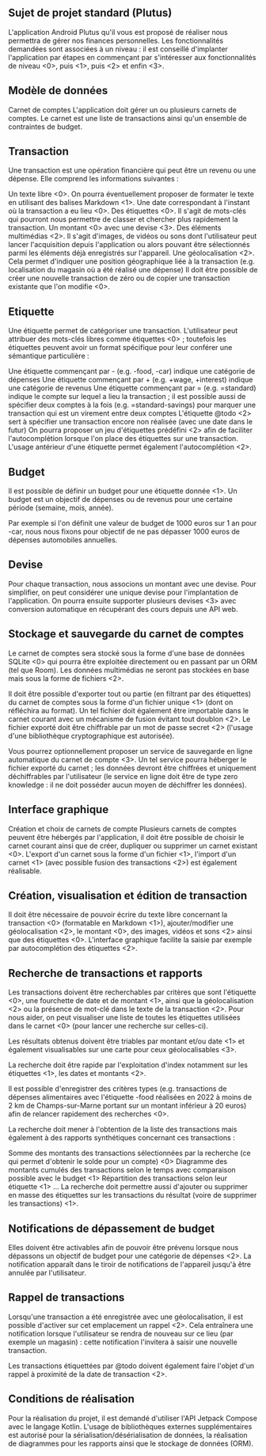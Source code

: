 ## Sujet de projet standard (Plutus)
L'application Android Plutus qu'il vous est proposé de réaliser nous permettra de gérer nos finances personnelles.
Les fonctionnalités demandées sont associées à un niveau <N> : il est conseillé d'implanter l'application par étapes en commençant par s'intéresser aux fonctionnalités de niveau <0>, puis <1>, puis <2> et enfin <3>.

## Modèle de données
Carnet de comptes
L'application doit gérer un ou plusieurs carnets de comptes. Le carnet est une liste de transactions ainsi qu'un ensemble de contraintes de budget.

## Transaction
Une transaction est une opération financière qui peut être un revenu ou une dépense. Elle comprend les informations suivantes :

Un texte libre <0>. On pourra éventuellement proposer de formater le texte en utilisant des balises Markdown <1>.
Une date correspondant à l'instant où la transaction a eu lieu <0>.
Des étiquettes <0>. Il s'agit de mots-clés qui pourront nous permettre de classer et chercher plus rapidement la transaction.
Un montant <0> avec une devise <3>.
Des éléments multimédias <2>. Il s'agit d'images, de vidéos ou sons dont l'utilisateur peut lancer l'acquisition depuis l'application ou alors pouvant être sélectionnés parmi les éléments déjà enregistrés sur l'appareil.
Une géolocalisation <2>. Cela permet d'indiquer une position géographique liée à la transaction (e.g. localisation du magasin où a été réalisé une dépense)
Il doit être possible de créer une nouvelle transaction de zéro ou de copier une transaction existante que l'on modifie <0>.

## Etiquette
Une étiquette permet de catégoriser une transaction. L'utilisateur peut attribuer des mots-clés libres comme étiquettes <0> ; toutefois les étiquettes peuvent avoir un format spécifique pour leur conférer une sémantique particulière :

Une étiquette commençant par - (e.g. -food, -car) indique une catégorie de dépenses
Une étiquette commençant par + (e.g. +wage, +interest) indique une catégorie de revenus
Une étiquette commençant par = (e.g. =standard) indique le compte sur lequel a lieu la transaction ; il est possible aussi de spécifier deux comptes à la fois (e.g. =standard-savings) pour marquer une transaction qui est un virement entre deux comptes
L'étiquette @todo <2> sert à spécifier une transaction encore non réalisée (avec une date dans le futur)
On pourra proposer un jeu d'étiquettes prédéfini <2> afin de faciliter l'autocomplétion lorsque l'on place des étiquettes sur une transaction. L'usage antérieur d'une étiquette permet également l'autocomplétion <2>.

## Budget
Il est possible de définir un budget pour une étiquette donnée <1>. Un budget est un objectif de dépenses ou de revenus pour une certaine période (semaine, mois, année).

Par exemple si l'on définit une valeur de budget de 1000 euros sur 1 an pour -car, nous nous fixons pour objectif de ne pas dépasser 1000 euros de dépenses automobiles annuelles.

## Devise
Pour chaque transaction, nous associons un montant avec une devise. Pour simplifier, on peut considérer une unique devise pour l'implantation de l'application. On pourra ensuite supporter plusieurs devises <3> avec conversion automatique en récupérant des cours depuis une API web.

## Stockage et sauvegarde du carnet de comptes
Le carnet de comptes sera stocké sous la forme d'une base de données SQLite <0> qui pourra être exploitée directement ou en passant par un ORM (tel que Room). Les données multimédias ne seront pas stockées en base mais sous la forme de fichiers <2>.

Il doit être possible d'exporter tout ou partie (en filtrant par des étiquettes) du carnet de comptes sous la forme d'un fichier unique <1> (dont on réfléchira au format). Un tel fichier doit également être importable dans le carnet courant avec un mécanisme de fusion évitant tout doublon <2>. Le fichier exporté doit être chiffrable par un mot de passe secret <2> (l'usage d'une bibliothèque cryptographique est autorisée).

Vous pourrez optionnellement proposer un service de sauvegarde en ligne automatique du carnet de compte <3>. Un tel service pourra héberger le fichier exporté du carnet ; les données devront être chiffrées et uniquement déchiffrables par l'utilisateur (le service en ligne doit être de type zero knowledge : il ne doit posséder aucun moyen de déchiffrer les données).

## Interface graphique
Création et choix de carnets de compte
Plusieurs carnets de comptes peuvent être hébergés par l'application, il doit être possible de choisir le carnet courant ainsi que de créer, dupliquer ou supprimer un carnet existant <0>. L'export d'un carnet sous la forme d'un fichier <1>, l'import d'un carnet <1> (avec possible fusion des transactions <2>) est également réalisable.

## Création, visualisation et édition de transaction
Il doit être nécessaire de pouvoir écrire du texte libre concernant la transaction <0> (formatable en Markdown <1>), ajouter/modifier une géolocalisation <2>, le montant <0>, des images, vidéos et sons <2> ainsi que des étiquettes <0>. L'interface graphique facilite la saisie par exemple par autocomplétion des étiquettes <2>.

## Recherche de transactions et rapports
Les transactions doivent être recherchables par critères que sont l'étiquette <0>, une fourchette de date et de montant <1>, ainsi que la géolocalisation <2> ou la présence de mot-clé dans le texte de la transaction <2>. Pour nous aider, on peut visualiser une liste de toutes les étiquettes utilisées dans le carnet <0> (pour lancer une recherche sur celles-ci).

Les résultats obtenus doivent être triables par montant et/ou date <1> et également visualisables sur une carte pour ceux géolocalisables <3>.

La recherche doit être rapide par l'exploitation d'index notamment sur les étiquettes <1>, les dates et montants <2>.

Il est possible d'enregistrer des critères types (e.g. transactions de dépenses alimentaires avec l'étiquette -food réalisées en 2022 à moins de 2 km de Champs-sur-Marne portant sur un montant inférieur à 20 euros) afin de relancer rapidement des recherches <0>.

La recherche doit mener à l'obtention de la liste des transactions mais également à des rapports synthétiques concernant ces transactions :

Somme des montants des transactions sélectionnées par la recherche (ce qui permet d'obtenir le solde pour un compte) <0>
Diagramme des montants cumulés des transactions selon le temps avec comparaison possible avec le budget <1>
Répartition des transactions selon leur étiquette <1>
...
La recherche doit permettre aussi d'ajouter ou supprimer en masse des étiquettes sur les transactions du résultat (voire de supprimer les transactions) <1>.

## Notifications de dépassement de budget
Elles doivent être activables afin de pouvoir être prévenu lorsque nous dépassons un objectif de budget pour une catégorie de dépenses <2>. La notification apparaît dans le tiroir de notifications de l'appareil jusqu'à être annulée par l'utilisateur.

## Rappel de transactions
Lorsqu'une transaction a été enregistrée avec une géolocalisation, il est possible d'activer sur cet emplacement un rappel <2>. Cela entraînera une notification lorsque l'utilisateur se rendra de nouveau sur ce lieu (par exemple un magasin) : cette notification l'invitera à saisir une nouvelle transaction.

Les transactions étiquettées par @todo doivent également faire l'objet d'un rappel à proximité de la date de transaction <2>.

## Conditions de réalisation
Pour la réalisation du projet, il est demandé d'utiliser l'API Jetpack Compose avec le langage Kotlin. L'usage de bibliothèques externes supplémentaires est autorisé pour la sérialisation/désérialisation de données, la réalisation de diagrammes pour les rapports ainsi que le stockage de données (ORM).
